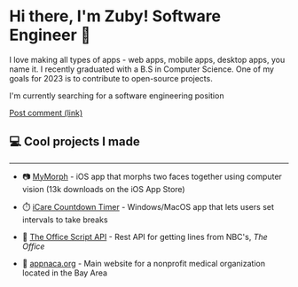 # Hi there, I'm Zuby! Software Engineer 👋


I love making all types of apps - web apps, mobile apps, desktop apps, you name it. I recently graduated with a B.S in Computer Science. One of my goals for 2023 is to contribute to open-source projects. 

 I'm currently searching for a software engineering position

<a href="#" class="button">Post comment (link)</a>


## 💻 Cool projects I made
---

- 📷 [MyMorph](https://apps.apple.com/us/app/mymorph/id1554421298) - iOS app that morphs two faces together using computer vision (13k downloads on the iOS App Store) 

- ⏱️ [iCare Countdown Timer](https://icaretimer.com/) - Windows/MacOS app that lets users set intervals to take breaks 

- 💼 [The Office Script API](https://theofficescript.com/) - Rest API for getting lines from NBC's, *The Office*

- 🏥 [appnaca.org](https://appnaca.org) - Main website for a nonprofit medical organization located in the Bay Area


<!--
**zubyj/zubyj** is a ✨ _special_ ✨ repository because its `README.md` (this file) appears on your GitHub profile.

Here are some ideas to get you started:

- 🔭 I’m currently working on ...
- 🌱 I’m currently learning ...
- 👯 I’m looking to collaborate on ...
- 🤔 I’m looking for help with ...
- 💬 Ask me about ...
- 📫 How to reach me: ...
- 😄 Pronouns: ...
- ⚡ Fun fact: ...
-->
